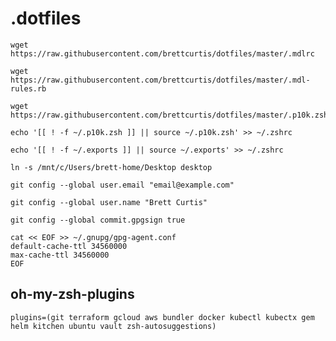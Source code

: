 # .dotfiles

```none
wget https://raw.githubusercontent.com/brettcurtis/dotfiles/master/.mdlrc
```

```none
wget https://raw.githubusercontent.com/brettcurtis/dotfiles/master/.mdl-rules.rb
```

```none
wget https://raw.githubusercontent.com/brettcurtis/dotfiles/master/.p10k.zsh
```

```none
echo '[[ ! -f ~/.p10k.zsh ]] || source ~/.p10k.zsh' >> ~/.zshrc
```

```none
echo '[[ ! -f ~/.exports ]] || source ~/.exports' >> ~/.zshrc
```

```none
ln -s /mnt/c/Users/brett-home/Desktop desktop
```

```none
git config --global user.email "email@example.com"
```

```none
git config --global user.name "Brett Curtis"
```

```none
git config --global commit.gpgsign true
```


```none
cat << EOF >> ~/.gnupg/gpg-agent.conf
default-cache-ttl 34560000
max-cache-ttl 34560000
EOF
```

## oh-my-zsh-plugins

```none
plugins=(git terraform gcloud aws bundler docker kubectl kubectx gem helm kitchen ubuntu vault zsh-autosuggestions)
```
